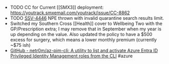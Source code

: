 - TODO CC for Current [[SMX3]] deployment: https://youtrack.smxemail.com/youtrack/issue/CC-8862
- TODO [SSV-4446](https://youtrack.smxemail.com/youtrack/issue/SSV-4446) NPE thrown with invalid quarantine search results limit.
- Switched my Southern Cross [[Health]] cover to Wellbeing Two with the GP/Prescription extra; I may remove that in September when my year is up depending on the value. Also updated the policy to have a \$500 excess for surgery, which means a lower monthly premium (currently ~$75 ish)
- [GitHub - netr0m/az-pim-cli: A utility to list and activate Azure Entra ID Privileged Identity Management roles from the CLI](https://github.com/netr0m/az-pim-cli) #azure
